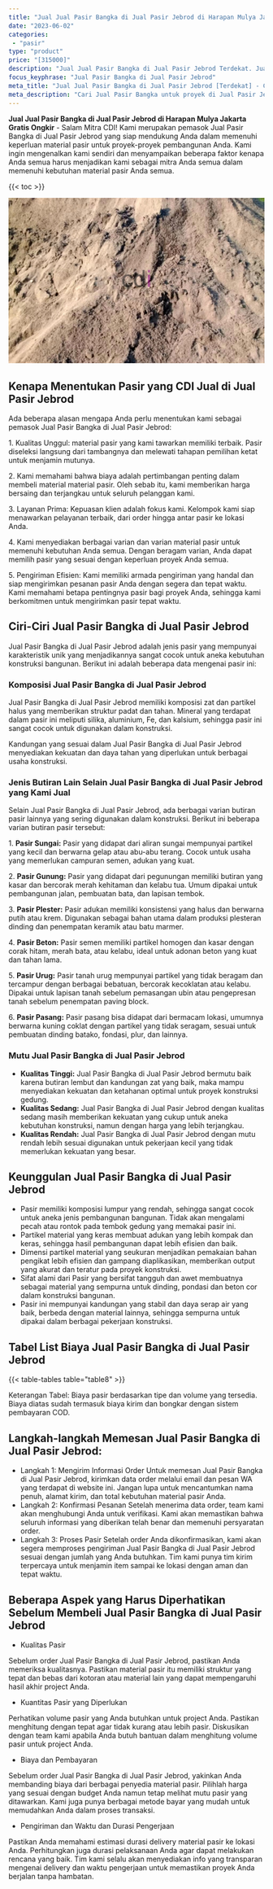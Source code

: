 ```yaml
---
title: "Jual Jual Pasir Bangka di Jual Pasir Jebrod di Harapan Mulya Jakarta Gratis Ongkir"
date: "2023-06-02"
categories:
 - "pasir"
type: "product"
price: "[315000]"
description: "Jual Jual Pasir Bangka di Jual Pasir Jebrod Terdekat. Jual Pasir Bangka ini sering dipakai dalam proyek konstruksi sebagai material adukan yang berkualitas dan halus. Silakan hubungi kami untuk informasi lebih lanjut."
focus_keyphrase: "Jual Pasir Bangka di Jual Pasir Jebrod"
meta_title: "Jual Jual Pasir Bangka di Jual Pasir Jebrod [Terdekat] - CDI"
meta_description: "Cari Jual Pasir Bangka untuk proyek di Jual Pasir Jebrod? Kami menawarkan Jual Pasir Bangka berkualitas untuk material adukan. Segera dapatkan penawaran terbaik."
---
```


**Jual Jual Pasir Bangka di Jual Pasir Jebrod di Harapan Mulya Jakarta Gratis Ongkir** - Salam Mitra CDI! Kami merupakan pemasok Jual Pasir Bangka di Jual Pasir Jebrod yang siap mendukung Anda dalam memenuhi keperluan material pasir untuk proyek-proyek pembangunan Anda. Kami ingin mengenalkan kami sendiri dan menyampaikan beberapa faktor kenapa Anda semua harus menjadikan kami sebagai mitra Anda semua dalam memenuhi kebutuhan material pasir Anda semua.

{{< toc >}}

![Jual Jual Pasir Bangka di Jual Pasir Jebrod di Harapan Mulya Jakarta Gratis Ongkir](/images/pasir/pasir-bangunan-06.jpg)

## Kenapa Menentukan Pasir yang CDI Jual di Jual Pasir Jebrod

Ada beberapa alasan mengapa Anda perlu menentukan kami sebagai pemasok Jual Pasir Bangka di Jual Pasir Jebrod:

1\.  Kualitas Unggul: material pasir yang kami tawarkan memiliki terbaik. Pasir diseleksi langsung dari tambangnya dan melewati tahapan pemilihan ketat untuk menjamin mutunya.

2\.  Kami memahami bahwa biaya adalah pertimbangan penting dalam membeli material material pasir. Oleh sebab itu, kami memberikan harga bersaing dan terjangkau untuk seluruh pelanggan kami.

3\.  Layanan Prima: Kepuasan klien adalah fokus kami. Kelompok kami siap menawarkan pelayanan terbaik, dari order hingga antar pasir ke lokasi Anda.

4\.  Kami menyediakan berbagai varian dan varian material pasir untuk memenuhi kebutuhan Anda semua. Dengan beragam varian, Anda dapat memilih pasir yang sesuai dengan keperluan proyek Anda semua.

5\.  Pengiriman Efisien: Kami memiliki armada pengiriman yang handal dan siap mengirimkan pesanan pasir Anda dengan segera dan tepat waktu. Kami memahami betapa pentingnya pasir bagi proyek Anda, sehingga kami berkomitmen untuk mengirimkan pasir tepat waktu.

## Ciri-Ciri Jual Pasir Bangka di Jual Pasir Jebrod

Jual Pasir Bangka di Jual Pasir Jebrod adalah jenis pasir yang mempunyai karakteristik unik yang menjadikannya sangat cocok untuk aneka kebutuhan konstruksi bangunan. Berikut ini adalah beberapa data mengenai pasir ini:

### Komposisi Jual Pasir Bangka di Jual Pasir Jebrod

Jual Pasir Bangka di Jual Pasir Jebrod memiliki komposisi zat dan partikel halus yang memberikan struktur padat dan tahan. Mineral yang terdapat dalam pasir ini meliputi silika, aluminium, Fe, dan kalsium, sehingga pasir ini sangat cocok untuk digunakan dalam konstruksi.

Kandungan yang sesuai dalam Jual Pasir Bangka di Jual Pasir Jebrod menyediakan kekuatan dan daya tahan yang diperlukan untuk berbagai usaha konstruksi.

### Jenis Butiran Lain Selain Jual Pasir Bangka di Jual Pasir Jebrod yang Kami Jual

Selain Jual Pasir Bangka di Jual Pasir Jebrod, ada berbagai varian butiran pasir lainnya yang sering digunakan dalam konstruksi. Berikut ini beberapa varian butiran pasir tersebut:

1\.  **Pasir Sungai:** Pasir yang didapat dari aliran sungai mempunyai partikel yang kecil dan berwarna gelap atau abu-abu terang. Cocok untuk usaha yang memerlukan campuran semen, adukan yang kuat.

2\.  **Pasir Gunung:** Pasir yang didapat dari pegunungan memiliki butiran yang kasar dan bercorak merah kehitaman dan kelabu tua. Umum dipakai untuk pembangunan jalan, pembuatan bata, dan lapisan tembok.

3\.  **Pasir Plester:** Pasir adukan memiliki konsistensi yang halus dan berwarna putih atau krem. Digunakan sebagai bahan utama dalam produksi plesteran dinding dan penempatan keramik atau batu marmer.

4\.  **Pasir Beton:** Pasir semen memiliki partikel homogen dan kasar dengan corak hitam, merah bata, atau kelabu, ideal untuk adonan beton yang kuat dan tahan lama.

5\.  **Pasir Urug:** Pasir tanah urug mempunyai partikel yang tidak beragam dan tercampur dengan berbagai bebatuan, bercorak kecoklatan atau kelabu. Dipakai untuk lapisan tanah sebelum pemasangan ubin atau pengepresan tanah sebelum penempatan paving block.

6\.  **Pasir Pasang:** Pasir pasang bisa didapat dari bermacam lokasi, umumnya berwarna kuning coklat dengan partikel yang tidak seragam, sesuai untuk pembuatan dinding batako, fondasi, plur, dan lainnya.

### Mutu Jual Pasir Bangka di Jual Pasir Jebrod

*   **Kualitas Tinggi:** Jual Pasir Bangka di Jual Pasir Jebrod bermutu baik karena butiran lembut dan kandungan zat yang baik, maka mampu menyediakan kekuatan dan ketahanan optimal untuk proyek konstruksi gedung.
*   **Kualitas Sedang:** Jual Pasir Bangka di Jual Pasir Jebrod dengan kualitas sedang masih memberikan kekuatan yang cukup untuk aneka kebutuhan konstruksi, namun dengan harga yang lebih terjangkau.
*   **Kualitas Rendah:** Jual Pasir Bangka di Jual Pasir Jebrod dengan mutu rendah lebih sesuai digunakan untuk pekerjaan kecil yang tidak memerlukan kekuatan yang besar.

## Keunggulan Jual Pasir Bangka di Jual Pasir Jebrod

*   Pasir memiliki komposisi lumpur yang rendah, sehingga sangat cocok untuk aneka jenis pembangunan bangunan. Tidak akan mengalami pecah atau rontok pada tembok gedung yang memakai pasir ini.
*   Partikel material yang keras membuat adukan yang lebih kompak dan keras, sehingga hasil pembangunan dapat lebih efisien dan baik.
*   Dimensi partikel material yang seukuran menjadikan pemakaian bahan pengikat lebih efisien dan gampang diaplikasikan, memberikan output yang akurat dan teratur pada proyek konstruksi.
*   Sifat alami dari Pasir yang bersifat tangguh dan awet membuatnya sebagai material yang sempurna untuk dinding, pondasi dan beton cor dalam konstruksi bangunan.
*   Pasir ini mempunyai kandungan yang stabil dan daya serap air yang baik, berbeda dengan material lainnya, sehingga sempurna untuk dipakai dalam berbagai pekerjaan konstruksi.

## Tabel List Biaya Jual Pasir Bangka di Jual Pasir Jebrod

{{< table-tables table="table8" >}}

Keterangan Tabel: Biaya pasir berdasarkan tipe dan volume yang tersedia. Biaya diatas sudah termasuk biaya kirim dan bongkar dengan sistem pembayaran COD.

## Langkah-langkah Memesan Jual Pasir Bangka di Jual Pasir Jebrod:

*   Langkah 1: Mengirim Informasi Order
Untuk memesan Jual Pasir Bangka di Jual Pasir Jebrod, kirimkan data order melalui email dan pesan WA yang terdapat di website ini. Jangan lupa untuk mencantumkan nama penuh, alamat kirim, dan total kebutuhan material pasir Anda.
*   Langkah 2: Konfirmasi Pesanan
Setelah menerima data order, team kami akan menghubungi Anda untuk verifikasi. Kami akan memastikan bahwa seluruh informasi yang diberikan telah benar dan memenuhi persyaratan order.
*   Langkah 3: Proses Pasir
Setelah order Anda dikonfirmasikan, kami akan segera memproses pengiriman Jual Pasir Bangka di Jual Pasir Jebrod sesuai dengan jumlah yang Anda butuhkan. Tim kami punya tim kirim terpercaya untuk menjamin item sampai ke lokasi dengan aman dan tepat waktu.

## Beberapa Aspek yang Harus Diperhatikan Sebelum Membeli Jual Pasir Bangka di Jual Pasir Jebrod

*   Kualitas Pasir

Sebelum order Jual Pasir Bangka di Jual Pasir Jebrod, pastikan Anda memeriksa kualitasnya. Pastikan material pasir itu memiliki struktur yang tepat dan bebas dari kotoran atau material lain yang dapat mempengaruhi hasil akhir project Anda.
*   Kuantitas Pasir yang Diperlukan

Perhatikan volume pasir yang Anda butuhkan untuk project Anda. Pastikan menghitung dengan tepat agar tidak kurang atau lebih pasir. Diskusikan dengan team kami apabila Anda butuh bantuan dalam menghitung volume pasir untuk project Anda.
*   Biaya dan Pembayaran

Sebelum order Jual Pasir Bangka di Jual Pasir Jebrod, yakinkan Anda membanding biaya dari berbagai penyedia material pasir. Pilihlah harga yang sesuai dengan budget Anda namun tetap melihat mutu pasir yang ditawarkan. Kami juga punya berbagai metode bayar yang mudah untuk memudahkan Anda dalam proses transaksi.
*   Pengiriman dan Waktu dan Durasi Pengerjaan

Pastikan Anda memahami estimasi durasi delivery material pasir ke lokasi Anda. Perhitungkan juga durasi pelaksanaan Anda agar dapat melakukan rencana yang baik. Tim kami selalu akan menyediakan info yang transparan mengenai delivery dan waktu pengerjaan untuk memastikan proyek Anda berjalan tanpa hambatan.